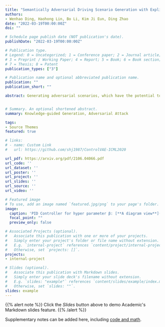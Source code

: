 ```yaml
---
title: "Semantically Adversarial Driving Scenario Generation with Explicit Knowledge Integration"
authors:
- Wenhao Ding, Haohong Lin, Bo Li, Kim Ji Eun, Ding Zhao
date: "2022-03-19T00:00:00Z"
doi: ""

# Schedule page publish date (NOT publication's date).
publishDate: "2022-03-19T00:00:00Z"

# Publication type.
# Legend: 0 = Uncategorized; 1 = Conference paper; 2 = Journal article;
# 3 = Preprint / Working Paper; 4 = Report; 5 = Book; 6 = Book section;
# 7 = Thesis; 8 = Patent
publication_types: ["3"]

# Publication name and optional abbreviated publication name.
publication: ""
publication_short: ""

abstract: Generating adversarial scenarios, which have the potential to fail autonomous driving systems, provides an effective way to improve the robustness. Extending purely data-driven generative models, recent specialized models satisfy additional controllable requirements such as embedding a traffic sign in a driving scene by manipulating patterns implicitly in the neuron level. In this paper, we introduce a method to incorporate domain knowledge explicitly in the generation process to achieve the Semantically Adversarial Generation (SAG). To be consistent with the composition of driving scenes, we first categorize the knowledge into two types, the property of objects and the relationship among objects. We then propose a tree-structured variational auto-encoder (T-VAE) to learn hierarchical scene representation. By imposing semantic rules on the properties of nodes and edges in the tree structure, explicit knowledge integration enables controllable generation. We construct a synthetic example to illustrate the controllability and explainability of our method in a succinct setting. We further extend to realistic environments for autonomous vehicles: our method efficiently identifies adversarial driving scenes against different state-of-the-art 3D point cloud segmentation models and satisfies the traffic rules specified as the explicit knowledge.


# Summary. An optional shortened abstract.
summary: Knowledge-guided Generation, Adversarial Attack

tags:
- Source Themes
featured: true

# links:
# - name: Custom Link
#   url: https://github.com/shj1987/ControlVAE-ICML2020

url_pdf: https://arxiv.org/pdf/2106.04066.pdf
url_code: ''
url_dataset: ''
url_poster: ''
url_project: ''
url_slides: ''
url_source: ''
url_video: ''

# Featured image
# To use, add an image named `featured.jpg/png` to your page's folder. 
image:
  caption: 'PID Controller for hyper parameter β: [**A diagram view**](https://unsplash.com/photos/s9CC2SKySJM)'
  focal_point: ""
  preview_only: false

# Associated Projects (optional).
#   Associate this publication with one or more of your projects.
#   Simply enter your project's folder or file name without extension.
#   E.g. `internal-project` references `content/project/internal-project/index.md`.
#   Otherwise, set `projects: []`.
projects:
- internal-project

# Slides (optional).
#   Associate this publication with Markdown slides.
#   Simply enter your slide deck's filename without extension.
#   E.g. `slides: "example"` references `content/slides/example/index.md`.
#   Otherwise, set `slides: ""`.
slides: example
---
```


{{% alert note %}}
Click the *Slides* button above to demo Academic's Markdown slides feature.
{{% /alert %}}

Supplementary notes can be added here, including [code and math](https://sourcethemes.com/academic/docs/writing-markdown-latex/).
